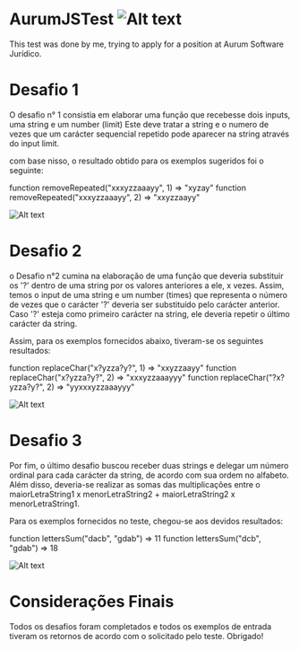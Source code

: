 # AurumJSTest ![Alt text](https://secure.gravatar.com/avatar/b2622fded11e0e142b77bcb1974d957f?s=96&d=mm&r=g)
This test was done by me, trying to apply for a position at Aurum Software Jurídico.

# Desafio 1

O desafio n° 1 consistia em elaborar uma função que recebesse dois inputs, uma string e um number (limit)
Este deve tratar a string e o numero de vezes que um carácter sequencial repetido pode aparecer na string
através do input limit.

com base nisso, o resultado obtido para os exemplos sugeridos foi o seguinte:

function removeRepeated("xxxyzzaaayy", 1) => "xyzay"
function removeRepeated("xxxyzzaaayy", 2) => "xxyzzaayy"

![Alt text](https://i.imgur.com/bnSN6U3.jpeg)

# Desafio 2

o Desafio n°2 cumina na elaboração de uma função que deveria substituir os '?' dentro de uma string por os valores
anteriores a ele, x vezes. Assim, temos o input de uma string e um number (times) que representa o número
de vezes que o carácter '?' deveria ser substituído pelo carácter anterior. Caso '?' esteja como primeiro
carácter na string, ele deveria repetir o último carácter da string.

Assim, para os exemplos fornecidos abaixo, tiveram-se os seguintes resultados:

function replaceChar("x?yzza?y?", 1) => "xxyzzaayy"
function replaceChar("x?yzza?y?", 2) => "xxxyzzaaayyy"
function replaceChar("?x?yzza?y?", 2) => "yyxxxyzzaaayyy"

![Alt text](https://i.imgur.com/VIb58H1.jpeg)

# Desafio 3

Por fim, o último desafio buscou receber duas strings e delegar um número ordinal para cada carácter da
string, de acordo com sua ordem no alfabeto. Além disso, deveria-se realizar as somas das multiplicações
entre o maiorLetraString1 x menorLetraString2  + maiorLetraString2 x menorLetraString1.

Para os exemplos fornecidos no teste, chegou-se aos devidos resultados:

function lettersSum("dacb", "gdab") =>  11
function lettersSum("dcb", "gdab") =>  18


![Alt text](https://i.imgur.com/1gCkktu.jpeg)

# Considerações Finais

Todos os desafios foram completados e todos os exemplos de entrada tiveram os retornos de acordo com o
solicitado pelo teste. Obrigado!
